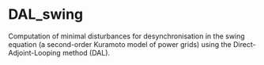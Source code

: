 # DAL_swing
Computation of minimal disturbances for desynchronisation in the swing equation (a second-order Kuramoto model of power grids) using the Direct-Adjoint-Looping method (DAL).
